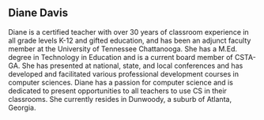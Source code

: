 ## Diane Davis


Diane is a certified teacher with over 30 years of classroom experience in all grade levels K-12 and gifted education, and has been an adjunct faculty member at the University of Tennessee Chattanooga.  She has a M.Ed. degree in Technology in Education and is a current board member of CSTA-GA. She has presented at national, state, and local conferences and has developed and facilitated various professional development courses in computer sciences. Diane has a passion for computer science and is dedicated to present opportunities to all teachers to use CS in their classrooms. She currently resides in Dunwoody, a suburb of Atlanta, Georgia. 
